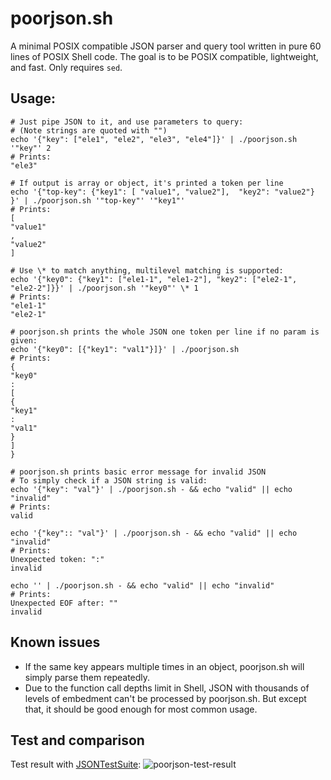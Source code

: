 # poorjson.sh

A minimal POSIX compatible JSON parser and query tool written in pure 60 lines of POSIX Shell code.
The goal is to be POSIX compatible, lightweight, and fast. Only requires `sed`.

## Usage:

```
# Just pipe JSON to it, and use parameters to query:
# (Note strings are quoted with "")
echo '{"key": ["ele1", "ele2", "ele3", "ele4"]}' | ./poorjson.sh '"key"' 2
# Prints:
"ele3"

# If output is array or object, it's printed a token per line
echo '{"top-key": {"key1": [ "value1", "value2"],  "key2": "value2"} }' | ./poorjson.sh '"top-key"' '"key1"'
# Prints:
[
"value1"
,
"value2"
]

# Use \* to match anything, multilevel matching is supported:
echo '{"key0": {"key1": ["ele1-1", "ele1-2"], "key2": ["ele2-1", "ele2-2"]}}' | ./poorjson.sh '"key0"' \* 1
# Prints:
"ele1-1"
"ele2-1"

# poorjson.sh prints the whole JSON one token per line if no param is given:
echo '{"key0": [{"key1": "val1"}]}' | ./poorjson.sh
# Prints:
{
"key0"
:
[
{
"key1"
:
"val1"
}
]
}

# poorjson.sh prints basic error message for invalid JSON
# To simply check if a JSON string is valid:
echo '{"key": "val"}' | ./poorjson.sh - && echo "valid" || echo "invalid"
# Prints:
valid

echo '{"key":: "val"}' | ./poorjson.sh - && echo "valid" || echo "invalid"
# Prints:
Unexpected token: ":"
invalid

echo '' | ./poorjson.sh - && echo "valid" || echo "invalid"
# Prints:
Unexpected EOF after: ""
invalid
```
## Known issues
- If the same key appears multiple times in an object, poorjson.sh will simply parse them repeatedly.
- Due to the function call depths limit in Shell, JSON with thousands of levels of embedment can't be processed by poorjson.sh. But except that, it should be good enough for most common usage.

## Test and comparison
Test result with [JSONTestSuite](https://github.com/nst/JSONTestSuite.git):
![poorjson-test-result](https://ryncsn.github.io/poorjson-test-result.png "poorjson.sh test result and comparison with other commonly used JSON parsing tools")
